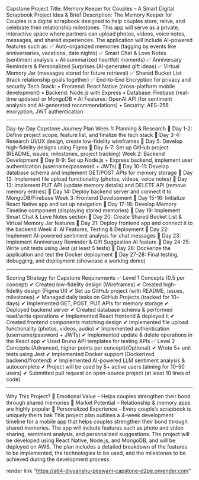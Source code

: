 Capstone Project Title:
Memory Keeper for Couples – A Smart Digital Scrapbook
Project Idea & Brief Description:
The Memory Keeper for Couples is a digital scrapbook designed to help couples store, relive, and celebrate their relationship milestones. This app will serve as a private, interactive space where partners can upload photos, videos, voice notes, messages, and shared experiences.
The application will include AI-powered features such as:
✅ Auto-organized memories (tagging by events like anniversaries, vacations, date nights)
✅ Smart Chat & Love Notes (sentiment analysis + AI-summarized heartfelt moments)
✅ Anniversary Reminders & Personalized Surprises (AI-generated gift ideas)
✅ Virtual Memory Jar (messages stored for future retrieval)
✅ Shared Bucket List (track relationship goals together)
✅ End-to-End Encryption for privacy and security
Tech Stack:
•	Frontend: React Native (cross-platform mobile development)
•	Backend: Node.js with Express
•	Database: Firebase (real-time updates) or MongoDB
•	AI Features: OpenAI API (for sentiment analysis and AI-generated recommendations)
•	Security: AES-256 encryption, JWT authentication
________________________________________
Day-by-Day Capstone Journey Plan
Week 1: Planning & Research
📌 Day 1-2: Define project scope, feature list, and finalize the tech stack
📌 Day 3-4: Research UI/UX design, create low-fidelity wireframes
📌 Day 5: Develop high-fidelity designs using Figma
📌 Day 6-7: Set up GitHub project (README, issues, milestones, project tracking)
Week 2: Backend Development
📌 Day 8-9: Set up Node.js + Express backend, implement user authentication (username/password + JWTs)
📌 Day 10-11: Develop database schema and implement GET/POST APIs for memory storage
📌 Day 12: Implement file upload functionality (photos, videos, voice notes)
📌 Day 13: Implement PUT API (update memory details) and DELETE API (remove memory entries)
📌 Day 14: Deploy backend server and connect it to MongoDB/Firebase
Week 3: Frontend Development
📌 Day 15-16: Initialize React Native app and set up navigation
📌 Day 17-18: Develop Memory Timeline component (displaying stored memories)
📌 Day 19: Implement Smart Chat & Love Notes section
📌 Day 20: Create Shared Bucket List & Virtual Memory Jar features
📌 Day 21: Deploy frontend app and connect it to the backend
Week 4: AI Features, Testing & Deployment
📌 Day 22: Implement AI-powered sentiment analysis for chat messages
📌 Day 23: Implement Anniversary Reminder & Gift Suggestion AI feature
📌 Day 24-25: Write unit tests using Jest (at least 5 tests)
📌 Day 26: Dockerize the application and test the Docker deployment
📌 Day 27-28: Final testing, debugging, and deployment (showcase a working demo)
________________________________________
Scoring Strategy for Capstone Requirements
✅ Level 1 Concepts (0.5 per concept)
✔ Created low-fidelity design (Wireframes)
✔ Created high-fidelity design (Figma UI)
✔ Set up GitHub project (with README, issues, milestones)
✔ Managed daily tasks on GitHub Projects (tracked for 10+ days)
✔ Implemented GET, POST, PUT APIs for memory storage
✔ Deployed backend server
✔ Created database schema & performed read/write operations
✔ Implemented React frontend & deployed it
✔ Created frontend components matching design
✔ Implemented file upload functionality (photos, videos, audio)
✔ Implemented authentication (username/password + JWTs)
✔ Implemented update & delete operations in the React app
✔ Used Bruno API templates for testing APIs
✅ Level 2 Concepts (Advanced, higher points per concept){Optional}
✔ Wrote 5+ unit tests using Jest
✔ Implemented Docker support (Dockerized backend/frontend)
✔ Implemented AI-powered LLM sentiment analysis & autocomplete
✔ Project will be used by 5+ active users (aiming for 10-50 users)
✔ Submitted pull request on open-source project (at least 10 lines of code)
________________________________________
Why This Project?
💖 Emotional Value – Helps couples strengthen their bond through shared memories
🚀 Market Potential – Relationship & memory apps are highly popular
🎨 Personalized Experience – Every couple’s scrapbook is uniquely theirs
bak
This project plan outlines a 4-week development timeline for a mobile app that helps couples strengthen their bond through shared memories. The app will include features such as photo and video sharing, sentiment analysis, and personalized suggestions. The project will be developed using React Native, Node.js, and MongoDB, and will be deployed on AWS. The plan includes a detailed breakdown of the features to be implemented, the technologies to be used, and the milestones to be achieved during the development process.







render link
"https://s64-divyanshu-peswani-capstone-d2pe.onrender.com"